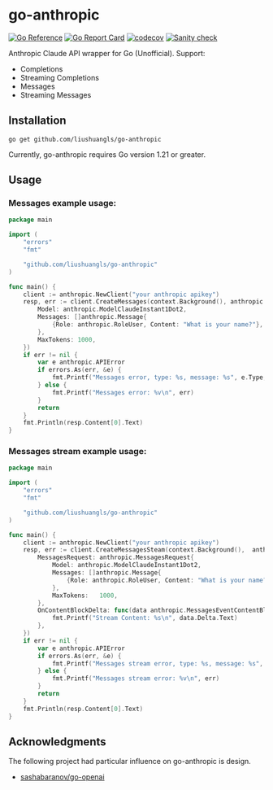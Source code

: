 # go-anthropic

[![Go Reference](https://pkg.go.dev/badge/github.com/liushuangls/go-anthropic.svg)](https://pkg.go.dev/github.com/liushuangls/go-anthropic)
[![Go Report Card](https://goreportcard.com/badge/github.com/liushuangls/go-anthropic)](https://goreportcard.com/report/github.com/liushuangls/go-anthropic)
[![codecov](https://codecov.io/gh/liushuangls/go-anthropic/graph/badge.svg?token=O6JSAOZORX)](https://codecov.io/gh/liushuangls/go-anthropic)
[![Sanity check](https://github.com/liushuangls/go-anthropic/actions/workflows/pr.yml/badge.svg)](https://github.com/liushuangls/go-anthropic/actions/workflows/pr.yml)

Anthropic Claude API wrapper for Go (Unofficial). Support:

- Completions
- Streaming Completions
- Messages
- Streaming Messages

## Installation

```
go get github.com/liushuangls/go-anthropic
```

Currently, go-anthropic requires Go version 1.21 or greater.

## Usage

### Messages example usage:

```go
package main

import (
	"errors"
	"fmt"

	"github.com/liushuangls/go-anthropic"
)

func main() {
	client := anthropic.NewClient("your anthropic apikey")
	resp, err := client.CreateMessages(context.Background(), anthropic.MessagesRequest{
		Model: anthropic.ModelClaudeInstant1Dot2,
		Messages: []anthropic.Message{
			{Role: anthropic.RoleUser, Content: "What is your name?"},
		},
		MaxTokens: 1000,
	})
	if err != nil {
		var e anthropic.APIError
		if errors.As(err, &e) {
			fmt.Printf("Messages error, type: %s, message: %s", e.Type, e.Message)
		} else {
			fmt.Printf("Messages error: %v\n", err)
        }
		return
	}
	fmt.Println(resp.Content[0].Text)
}
```

### Messages stream example usage:

```go
package main

import (
	"errors"
	"fmt"

	"github.com/liushuangls/go-anthropic"
)

func main() {
	client := anthropic.NewClient("your anthropic apikey")
	resp, err := client.CreateMessagesSteam(context.Background(),  anthropic.MessagesStreamRequest{
		MessagesRequest: anthropic.MessagesRequest{
			Model: anthropic.ModelClaudeInstant1Dot2,
			Messages: []anthropic.Message{
				{Role: anthropic.RoleUser, Content: "What is your name?"},
			},
			MaxTokens:   1000,
		},
		OnContentBlockDelta: func(data anthropic.MessagesEventContentBlockDeltaData) {
			fmt.Printf("Stream Content: %s\n", data.Delta.Text)
		},
	})
	if err != nil {
		var e anthropic.APIError
		if errors.As(err, &e) {
			fmt.Printf("Messages stream error, type: %s, message: %s", e.Type, e.Message)
		} else {
			fmt.Printf("Messages stream error: %v\n", err)
        }
		return
	}
	fmt.Println(resp.Content[0].Text)
}
```

## Acknowledgments
The following project had particular influence on go-anthropic is design.

- [sashabaranov/go-openai](https://github.com/sashabaranov/go-openai)

